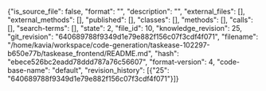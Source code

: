 {"is_source_file": false, "format": "", "description": "", "external_files": [], "external_methods": [], "published": [], "classes": [], "methods": [], "calls": [], "search-terms": [], "state": 2, "file_id": 10, "knowledge_revision": 25, "git_revision": "640689788f9349d1e79e882f156c07f3cdf4f071", "filename": "/home/kavia/workspace/code-generation/taskease-102297-b650e77b/taskease_frontend/README.md", "hash": "ebece526bc2eadd78ddd787a76c56607", "format-version": 4, "code-base-name": "default", "revision_history": [{"25": "640689788f9349d1e79e882f156c07f3cdf4f071"}]}